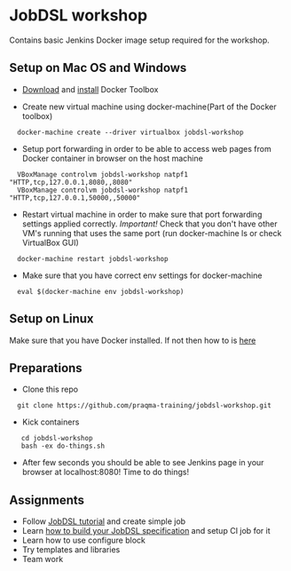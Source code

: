 # JobDSL workshop

Contains basic Jenkins Docker image setup required for the workshop.

## Setup on Mac OS and Windows

* [Download](https://www.docker.com/docker-toolbox) and [install](https://docs.docker.com/installation/mac/) Docker Toolbox 

* Create new virtual machine using docker-machine(Part of the Docker toolbox)

```shell
  docker-machine create --driver virtualbox jobdsl-workshop
```

* Setup port forwarding in order to be able to access web pages from Docker container in browser on the host machine

```shell
  VBoxManage controlvm jobdsl-workshop natpf1 "HTTP,tcp,127.0.0.1,8080,,8080"
  VBoxManage controlvm jobdsl-workshop natpf1 "HTTP,tcp,127.0.0.1,50000,,50000"
```  

* Restart virtual machine in order to make sure that port forwarding settings applied correctly. *Important!* Check that you don't have other VM's running that uses the same port (run docker-machine ls or check VirtualBox GUI)

```shell
  docker-machine restart jobdsl-workshop
```

* Make sure that you have correct env settings for docker-machine

```shell
  eval $(docker-machine env jobdsl-workshop)
```

## Setup on Linux

Make sure that you have Docker installed. If not then how to is [here](https://docs.docker.com/installation/ubuntulinux/)

## Preparations

* Clone this repo

```shell
  git clone https://github.com/praqma-training/jobdsl-workshop.git
```

* Kick containers
 
```shell
   cd jobdsl-workshop
   bash -ex do-things.sh
```

* After few seconds you should be able to see Jenkins page in your browser at localhost:8080! Time to do things!

## Assignments

* Follow [JobDSL tutorial](https://github.com/jenkinsci/job-dsl-plugin/wiki/Tutorial---Using-the-Jenkins-Job-DSL) and create simple job
* Learn [how to build your JobDSL specification](https://github.com/jenkinsci/job-dsl-plugin/wiki/User-Power-Moves#run-a-dsl-script-locally) and setup CI job for it
* Learn how to use configure block
* Try templates and libraries
* Team work
